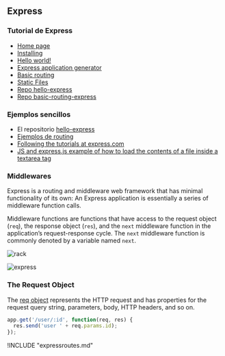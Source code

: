 <!-- toc -->

## Express

### Tutorial de Express 
* [Home page](http://expressjs.com/)
* [Installing](http://expressjs.com/en/starter/installing.html)
* [Hello world!](http://expressjs.com/en/starter/hello-world.html)
* [Express application generator](http://expressjs.com/en/starter/generator.html)
* [Basic routing](http://expressjs.com/en/starter/basic-routing.html)
* [Static Files](http://expressjs.com/en/starter/static-files.html)
* [Repo hello-express](https://github.com/SYTW/hello-express)
* [Repo basic-routing-express](https://github.com/SYTW/basic-routing-express)

### Ejemplos sencillos

* El repositorio [hello-express](https://github.com/SYTW/hello-express)
* [Ejemplos de routing](https://github.com/SYTW/basic-routing-express)
* [Following the tutorials at express.com](https://github.com/crguezl/express-start)
* [JS and express.js example of how to load the contents of a file inside a textarea tag](https://github.com/crguezl/expressloadfileontotextarea)

### Middlewares

Express is a routing and middleware web framework that has minimal functionality of its own: An Express application is essentially a series of middleware function calls.

Middleware functions are functions that have access to the request object (`req`), the response object (`res`), and the `next` middleware function in the application’s request-response cycle. The `next` middleware function is commonly denoted by a variable named `next`.

![rack](http://crguezl.github.io/apuntes-ruby/rack.jpeg)

![express](https://blog.lambda3.com.br/wp-content/uploads//2016/01/Middleware-Pipeline.jpg)

### The Request Object

The [req object](http://expressjs.com/en/api.html#req) represents the HTTP request and has properties for the request query string, parameters, body, HTTP headers, and so on. 

```javascript
app.get('/user/:id', function(req, res) {
  res.send('user ' + req.params.id);
});
```

!INCLUDE "expressroutes.md"

